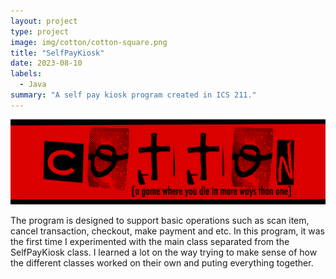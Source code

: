```yaml
---
layout: project
type: project
image: img/cotton/cotton-square.png
title: "SelfPayKiosk"
date: 2023-08-10
labels:
  - Java
summary: "A self pay kiosk program created in ICS 211."
---
```


<img class="img-fluid" src="../img/cotton/cotton-header.png">

The program is designed to support basic operations such as scan item, cancel transaction, checkout, make payment and etc. In this program, it was the first time I experimented with the main class separated from the SelfPayKiosk class. I learned a lot on the way trying to make sense of how the different classes worked on their own and puting everything together.
